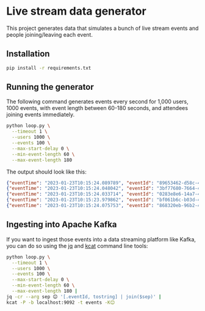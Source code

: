 # Live stream data generator

This project generates data that simulates a bunch of live stream events and people joining/leaving each event.

## Installation

```bash
pip install -r requirements.txt
```

## Running the generator

The following command generates events every second for 1,000 users, 1000 events, with event length between 60-180 seconds, and attendees joining events immediately.

```bash
python loop.py \
  --timeout 1 \
  --users 1000 \
  --events 100 \
  --max-start-delay 0 \
  --min-event-length 60 \
  --max-event-length 180
```
 
The output should look like this:

```json
{"eventTime": "2023-01-23T10:15:24.089789", "eventId": "89653462-d58c-4751-974b-cc94d9fa9a11", "userId": "cf29d9e5-4f52-43cf-99c6-b6138ae612eb", "name": "Beverly Kelley", "lat": "51.5085", "lng": "-0.1257", "city": "London", "region": "England", "action": "Join"}
{"eventTime": "2023-01-23T10:15:24.048042", "eventId": "3bf77680-7664-44a2-b5eb-7281fb759999", "userId": "31ab115f-b7a4-48a6-a282-5e5a3c15ddf0", "name": "Jeffery Adams", "lat": "32.5530", "lng": "-92.0422", "city": "Monroe", "region": "Louisiana", "action": "Join"}
{"eventTime": "2023-01-23T10:15:24.033714", "eventId": "0283e8e6-14a7-4d8e-8aab-5d40d38eb52d", "userId": "0acad44c-2545-4c81-bd3f-33385d21160f", "name": "Alexander Fuller", "lat": "43.2501", "lng": "-79.8496", "city": "Hamilton", "region": "Ontario", "action": "Join"}
{"eventTime": "2023-01-23T10:15:23.979862", "eventId": "bf061b6c-b03d-43d7-9d04-f4f8c71a9ab0", "userId": "0a9f8527-a2b4-4c5f-b82b-2a3930182c62", "name": "Julie Grant", "lat": "35.6910", "lng": "139.7679", "city": "Tokyo", "region": "Tokyo", "action": "Join"}
{"eventTime": "2023-01-23T10:15:24.075753", "eventId": "868320eb-96b2-496f-af72-9cd83d9726c0", "userId": "fc20e945-f4ce-4c71-9a55-8f7253583c1c", "name": "Natalie Martinez", "lat": "39.9690", "lng": "-83.0114", "city": "Columbus", "region": "Ohio", "action": "Join"}
```

## Ingesting into Apache Kafka

If you want to ingest those events into a data streaming platform like Kafka, you can do so using the [jq](https://stedolan.github.io/jq/) and [kcat](https://docs.confluent.io/platform/current/app-development/kafkacat-usage.html) command line tools:

```bash
python loop.py \
  --timeout 1 \
  --users 1000 \
  --events 100 \
  --max-start-delay 0 \
  --min-event-length 60 \
  --max-event-length 180 |
jq -cr --arg sep 😊 '[.eventId, tostring] | join($sep)' |
kcat -P -b localhost:9092 -t events -K😊
```
